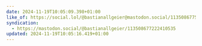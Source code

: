```yaml
---
date: 2024-11-19T10:05:09.398+01:00
like_of: https://social.lol/@bastianallgeier@mastodon.social/113508677545653603
syndication:
  - https://mastodon.social/@bastianallgeier/113508677222410535
updated: 2024-11-19T10:05:16.419+01:00
---
```

